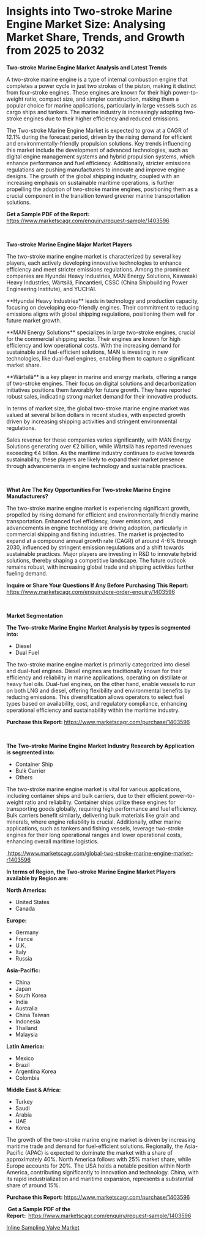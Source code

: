 <p><h1>Insights into Two-stroke Marine Engine Market Size: Analysing Market Share, Trends, and Growth from 2025 to 2032</h1></p><p><strong>Two-stroke Marine Engine Market Analysis and Latest Trends</strong></p>
<p><p>A two-stroke marine engine is a type of internal combustion engine that completes a power cycle in just two strokes of the piston, making it distinct from four-stroke engines. These engines are known for their high power-to-weight ratio, compact size, and simpler construction, making them a popular choice for marine applications, particularly in large vessels such as cargo ships and tankers. The marine industry is increasingly adopting two-stroke engines due to their higher efficiency and reduced emissions.</p><p>The Two-stroke Marine Engine Market is expected to grow at a CAGR of 12.1% during the forecast period, driven by the rising demand for efficient and environmentally-friendly propulsion solutions. Key trends influencing this market include the development of advanced technologies, such as digital engine management systems and hybrid propulsion systems, which enhance performance and fuel efficiency. Additionally, stricter emissions regulations are pushing manufacturers to innovate and improve engine designs. The growth of the global shipping industry, coupled with an increasing emphasis on sustainable maritime operations, is further propelling the adoption of two-stroke marine engines, positioning them as a crucial component in the transition toward greener marine transportation solutions.</p></p>
<p><strong>Get a Sample PDF of the Report:&nbsp;</strong> <a href="https://www.marketscagr.com/enquiry/request-sample/1403596?utm_campaign=2467&utm_medium=2&utm_source=Github&utm_content=ia&utm_term=28032025&utm_id=two-stroke-marine-engine">https://www.marketscagr.com/enquiry/request-sample/1403596</a></p>
<p>&nbsp;</p>
<p><strong>Two-stroke Marine Engine Major Market Players</strong></p>
<p><p>The two-stroke marine engine market is characterized by several key players, each actively developing innovative technologies to enhance efficiency and meet stricter emissions regulations. Among the prominent companies are Hyundai Heavy Industries, MAN Energy Solutions, Kawasaki Heavy Industries, Wärtsilä, Fincantieri, CSSC (China Shipbuilding Power Engineering Institute), and YUCHAI.</p><p>**Hyundai Heavy Industries** leads in technology and production capacity, focusing on developing eco-friendly engines. Their commitment to reducing emissions aligns with global shipping regulations, positioning them well for future market growth.</p><p>**MAN Energy Solutions** specializes in large two-stroke engines, crucial for the commercial shipping sector. Their engines are known for high efficiency and low operational costs. With the increasing demand for sustainable and fuel-efficient solutions, MAN is investing in new technologies, like dual-fuel engines, enabling them to capture a significant market share.</p><p>**Wärtsilä** is a key player in marine and energy markets, offering a range of two-stroke engines. Their focus on digital solutions and decarbonization initiatives positions them favorably for future growth. They have reported robust sales, indicating strong market demand for their innovative products.</p><p>In terms of market size, the global two-stroke marine engine market was valued at several billion dollars in recent studies, with expected growth driven by increasing shipping activities and stringent environmental regulations. </p><p>Sales revenue for these companies varies significantly, with MAN Energy Solutions generating over €2 billion, while Wärtsilä has reported revenues exceeding €4 billion. As the maritime industry continues to evolve towards sustainability, these players are likely to expand their market presence through advancements in engine technology and sustainable practices.</p></p>
<p>&nbsp;</p>
<p><strong>What Are The Key Opportunities For Two-stroke Marine Engine Manufacturers?</strong></p>
<p><p>The two-stroke marine engine market is experiencing significant growth, propelled by rising demand for efficient and environmentally friendly marine transportation. Enhanced fuel efficiency, lower emissions, and advancements in engine technology are driving adoption, particularly in commercial shipping and fishing industries. The market is projected to expand at a compound annual growth rate (CAGR) of around 4-6% through 2030, influenced by stringent emission regulations and a shift towards sustainable practices. Major players are investing in R&D to innovate hybrid solutions, thereby shaping a competitive landscape. The future outlook remains robust, with increasing global trade and shipping activities further fueling demand.</p></p>
<p><strong>Inquire or Share Your Questions If Any Before Purchasing This Report:</strong> <a href="https://www.marketscagr.com/enquiry/pre-order-enquiry/1403596?utm_campaign=2467&utm_medium=2&utm_source=Github&utm_content=ia&utm_term=28032025&utm_id=two-stroke-marine-engine">https://www.marketscagr.com/enquiry/pre-order-enquiry/1403596</a></p>
<p>&nbsp;</p>
<p><strong>Market Segmentation</strong></p>
<p><strong>The Two-stroke Marine Engine Market Analysis by types is segmented into:</strong></p>
<p><ul><li>Diesel</li><li>Dual Fuel</li></ul></p>
<p><p>The two-stroke marine engine market is primarily categorized into diesel and dual-fuel engines. Diesel engines are traditionally known for their efficiency and reliability in marine applications, operating on distillate or heavy fuel oils. Dual-fuel engines, on the other hand, enable vessels to run on both LNG and diesel, offering flexibility and environmental benefits by reducing emissions. This diversification allows operators to select fuel types based on availability, cost, and regulatory compliance, enhancing operational efficiency and sustainability within the maritime industry.</p></p>
<p><strong>Purchase this Report:&nbsp;</strong><a href="https://www.marketscagr.com/purchase/1403596?utm_campaign=2467&utm_medium=2&utm_source=Github&utm_content=ia&utm_term=28032025&utm_id=two-stroke-marine-engine">https://www.marketscagr.com/purchase/1403596</a></p>
<p>&nbsp;</p>
<p><strong>The Two-stroke Marine Engine Market Industry Research by Application is segmented into:</strong></p>
<p><ul><li>Container Ship</li><li>Bulk Carrier</li><li>Others</li></ul></p>
<p><p>The two-stroke marine engine market is vital for various applications, including container ships and bulk carriers, due to their efficient power-to-weight ratio and reliability. Container ships utilize these engines for transporting goods globally, requiring high performance and fuel efficiency. Bulk carriers benefit similarly, delivering bulk materials like grain and minerals, where engine reliability is crucial. Additionally, other marine applications, such as tankers and fishing vessels, leverage two-stroke engines for their long operational ranges and lower operational costs, enhancing overall maritime logistics.</p></p>
<p><a href="https://www.marketscagr.com/global-two-stroke-marine-engine-market-r1403596?utm_campaign=2467&utm_medium=2&utm_source=Github&utm_content=ia&utm_term=28032025&utm_id=two-stroke-marine-engine">&nbsp;https://www.marketscagr.com/global-two-stroke-marine-engine-market-r1403596</a></p>
<p><strong>In terms of Region, the Two-stroke Marine Engine Market Players available by Region are:</strong></p>
<p>
    <p> <strong> North America: </strong>
        <ul>
            <li>United States</li>
            <li>Canada</li>
        </ul>
        </p> 
    <p> <strong> Europe: </strong>
        <ul>
            <li>Germany</li>
            <li>France</li>
            <li>U.K.</li>
            <li>Italy</li>
            <li>Russia</li>
        </ul>
        </p> 
    <p> <strong> Asia-Pacific: </strong>
        <ul>
            <li>China</li>
            <li>Japan</li>
            <li>South Korea</li>
            <li>India</li>
            <li>Australia</li>
            <li>China Taiwan</li>
            <li>Indonesia</li>
            <li>Thailand</li>
            <li>Malaysia</li>
        </ul>
        </p> 
    <p> <strong> Latin America: </strong>
        <ul>
            <li>Mexico</li>
            <li>Brazil</li>
            <li>Argentina Korea</li>
            <li>Colombia</li>
        </ul>
        </p> 
    <p> <strong> Middle East & Africa: </strong>
        <ul>
            <li>Turkey</li>
            <li>Saudi</li>
            <li>Arabia</li>
            <li>UAE</li>
            <li>Korea</li>
        </ul>
    </p>
    </p>
<p><p>The growth of the two-stroke marine engine market is driven by increasing maritime trade and demand for fuel-efficient solutions. Regionally, the Asia-Pacific (APAC) is expected to dominate the market with a share of approximately 40%. North America follows with 25% market share, while Europe accounts for 20%. The USA holds a notable position within North America, contributing significantly to innovation and technology. China, with its rapid industrialization and maritime expansion, represents a substantial share of around 15%.</p></p>
<p><strong>Purchase this Report: </strong><a href="https://www.marketscagr.com/purchase/1403596?utm_campaign=2467&utm_medium=2&utm_source=Github&utm_content=ia&utm_term=28032025&utm_id=two-stroke-marine-engine">https://www.marketscagr.com/purchase/1403596</a></p>
<p>&nbsp;<strong>Get a Sample PDF of the Report:&nbsp;&nbsp;</strong><a href="https://www.marketscagr.com/enquiry/request-sample/1403596?utm_campaign=2467&utm_medium=2&utm_source=Github&utm_content=ia&utm_term=28032025&utm_id=two-stroke-marine-engine">https://www.marketscagr.com/enquiry/request-sample/1403596</a></p>
<p><strong></strong></p>
<p><p><a href="https://github.com/WashimHussain441/Market-Research-Report-List-2/blob/main/inline-sampling-valve-market.md?utm_campaign=2467&utm_medium=2&utm_source=Github&utm_content=ia&utm_term=28032025&utm_id=two-stroke-marine-engine">Inline Sampling Valve Market</a></p></p>